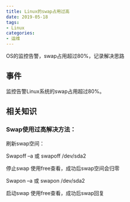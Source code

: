 ```yaml
---
title: Linux的swap占用过高
date: 2019-05-18
tags: 
- Linux
categories:
- 运维
---
```

OS的监控告警，swap占用超过80%，记录解决思路
<!--more-->
## 事件
监控告警Linux系统的swap占用超过80%。
## 相关知识
### Swap使用过高解决方法：
刷新swap空间：

Swapoff –a 或 swapoff /dev/sda2

停止swap 使用free查看，成功后swap空间会归零

Swapon –a 或 swapon /dev/sda2

启动swap 使用free查看，成功后swap回复
<!--stackedit_data:
eyJoaXN0b3J5IjpbNTY5MjMxMjE3XX0=
-->